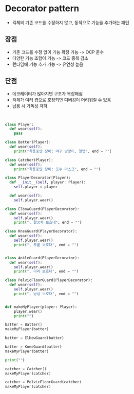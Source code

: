 # Decorator pattern

- 객체의 기존 코드를 수정하지 않고, 동적으로 기능을 추가하는 패턴

## 장점

- 기존 코드를 수정 없이 기능 확장 가능 -> OCP 준수
- 다양한 기능 조합이 가능 -> 코드 중복 감소
- 런타임에 기능 추가 가능 -> 유연성 높음

## 단점

- 데코레이터가 많아지면 구조가 복잡해짐
- 객체가 여러 겹으로 호장되면 디버깅이 어려워질 수 있음
- 남용 시 가독성 저하

<br>

```py
class Player:
  def wear(self):
    pass

class Batter(Player):
  def wear(self):
    print("착용중인 장비: 야구 방망이, 헬멧", end = "")

class Catcher(Player):
  def wear(self):
    print("착용중인 장비: 포수 마스크", end = "")

class PlayerDecorator(Player):
  def __init__(self, player: Player):
    self.player = player

  def wear(self):
    self.player.wear()

class ElbowGuard(PlayerDecorator):
  def wear(self):
    self.player.wear()
    print(", 팔꿈치 보호대", end = "")

class KneeGuard(PlayerDecorator):
  def wear(self):
    self.player.wear()
    print(", 무릎 보호대", end = "")


class AnkleGuard(PlayerDecorator):
  def wear(self):
    self.player.wear()
    print(", 다리 보호대", end = "")

class PelvicFloorGuard(PlayerDecorator):
  def wear(self):
    self.player.wear()
    print(", 낭심 보호대", end = "")


def makeMyPlayer(player: Player):
    player.wear()
    print("")

batter = Batter()
makeMyPlayer(batter)

batter = ElbowGuard(batter)

batter = KneeGuard(batter)
makeMyPlayer(batter)

print("")

catcher = Catcher()
makeMyPlayer(catcher)

catcher = PelvicFloorGuard(catcher)
makeMyPlayer(catcher)
```
